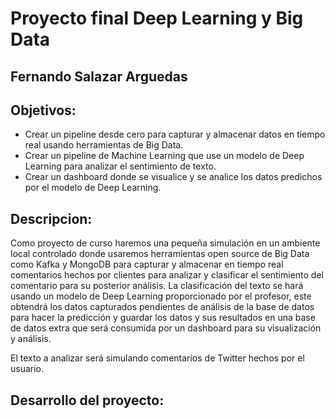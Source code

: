 # Proyecto final Deep Learning y Big Data

## Fernando Salazar Arguedas

## Objetivos:
- Crear un pipeline desde cero para capturar y almacenar datos en tiempo real usando herramientas de Big Data.
- Crear un pipeline de Machine Learning que use un modelo de Deep Learning para analizar el sentimiento de texto.
- Crear un dashboard donde se visualice y se analice los datos predichos por el modelo de Deep Learning.

## Descripcion:
Como proyecto de curso haremos una pequeña simulación en un ambiente local controlado donde usaremos herramientas open source de Big Data como Kafka y MongoDB para capturar y almacenar en tiempo real comentarios hechos por clientes para analizar y clasificar el sentimiento del comentario para su posterior análisis. La clasificación del texto se hará usando un modelo de Deep Learning proporcionado por el profesor, este obtendrá los datos capturados pendientes de análisis de la base de datos para hacer la predicción y guardar los datos y sus resultados en una base de datos extra que será consumida por un dashboard para su visualización y análisis.

El texto a analizar será simulando comentarios de Twitter hechos por el usuario.

## Desarrollo del proyecto:
